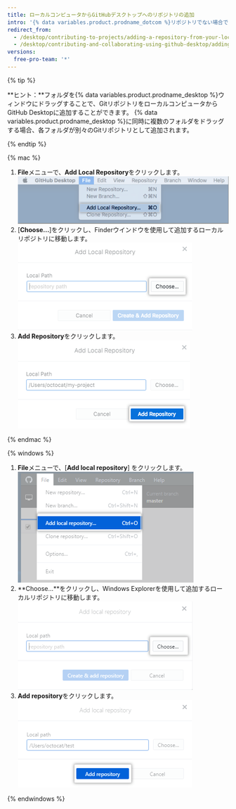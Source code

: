 ```yaml
---
title: ローカルコンピュータからGitHubデスクトップへのリポジトリの追加
intro: '{% data variables.product.prodname_dotcom %}リポジトリでない場合でも、{% data variables.product.prodname_desktop %}にGitリポジトリを追加できます。'
redirect_from:
  - /desktop/contributing-to-projects/adding-a-repository-from-your-local-computer-to-github-desktop
  - /desktop/contributing-and-collaborating-using-github-desktop/adding-a-repository-from-your-local-computer-to-github-desktop
versions:
  free-pro-team: '*'
---
```

{% tip %}

**ヒント：**フォルダを{% data variables.product.prodname_desktop %}ウィンドウにドラッグすることで、GitリポジトリをローカルコンピュータからGitHub Desktopに追加することができます。 {% data variables.product.prodname_desktop %}に同時に複数のフォルダをドラッグする場合、各フォルダが別々のGitリポジトリとして追加されます。

{% endtip %}

{% mac %}

1. **File**メニューで、**Add Local Repository**をクリックします。 ![Add Local Repositoryメニューオプション](/assets/images/help/desktop/add-local-repository-mac.png)
2. [**Choose...**]をクリックし、Finderウインドウを使用して追加するローカルリポジトリに移動します。 ![Macアプリケーション内のLocal Pathフィールド](/assets/images/help/desktop/add-repo-choose-button-mac.png)
4. **Add Repository**をクリックします。 ![Macアプリケーション内のAdd repositoryボタン](/assets/images/help/desktop/add-repository-button-mac.png)

{% endmac %}

{% windows %}

1. **File**メニューで、[**Add local repository**] をクリックします。 ![Add Local Repositoryメニューオプション](/assets/images/help/desktop/add-local-repository-windows.png)
2. **Choose...**をクリックし、Windows Explorerを使用して追加するローカルリポジトリに移動します。 ![Windowsアプリケーション内のLocal Pathフィールド](/assets/images/help/desktop/add-repo-choose-button-win.png)
4. **Add repository**をクリックします。 ![Windowsアプリケーション内のAdd repositoryボタン](/assets/images/help/desktop/add-repository-button-windows.png)

{% endwindows %}
